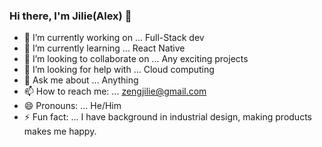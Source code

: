 ### Hi there, I'm Jilie(Alex) 👋

- 🔭 I’m currently working on ... Full-Stack dev
- 🌱 I’m currently learning ... React Native
- 👯 I’m looking to collaborate on ... Any exciting projects
- 🤔 I’m looking for help with ... Cloud computing
- 💬 Ask me about ... Anything
- 📫 How to reach me: ... zengjilie@gmail.com
- 😄 Pronouns: ... He/Him
- ⚡ Fun fact: ... I have background in industrial design, making products makes me happy.

